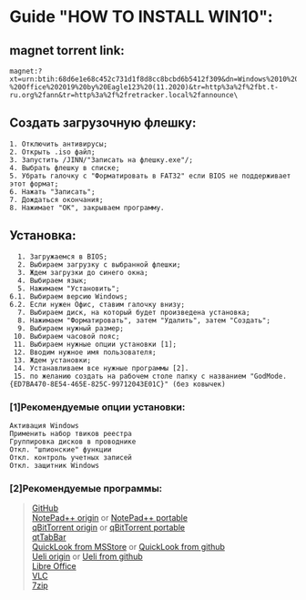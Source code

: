 # Guide "HOW TO INSTALL WIN10":
## magnet torrent link:

	magnet:?xt=urn:btih:68d6e1e68c452c731d1f8d8cc8bcbd6b5412f309&dn=Windows%2010%2020H2%20(x64)%2016in1%20%2b-%20Office%202019%20by%20Eagle123%20(11.2020)&tr=http%3a%2f%2fbt.t-ru.org%2fann&tr=http%3a%2f%2fretracker.local%2fannounce\

## Создать загрузочную флешку:
	
	1. Отключить антивирусы;
	2. Открыть .iso файл;
	3. Запустить /JINN/"Записать на флешку.exe"/;
	4. Выбрать флешку в списке;
	5. Убрать галочку с "Форматировать в FAT32" если BIOS не поддерживает этот формат;
	6. Нажать "Записать";
	7. Дождаться окончания;
	8. Нажимает "ОК", закрываем программу.
	
## Установка:

	  1. Загружаемся в BIOS;
	  2. Выбираем загрузку с выбранной флешки;
	  3. Ждем загрузки до синего окна;
	  4. Выбираем язык;
	  5. Нажимаем "Установить";
	6.1. Выбираем версию Windows;
	6.2. Если нужен Офис, ставим галочку внизу;
	  7. Выбираем диск, на который будет произведена установка;
	  8. Нажимаем "Форматировать", затем "Удалить", затем "Создать";
	  9. Выбираем нужный размер;
	 10. Выбираем часовой пояс;
	 11. Выбираем нужные опции установки [1];
	 12. Вводим нужное имя пользователя;
	 13. Ждем установки;
	 14. Устанавливаем все нужные программы [2].
	 15. по желанию создать на рабочем столе папку с названием "GodMode.{ED7BA470-8E54-465E-825C-99712043E01C}" (без ковычек)
	
### [1]Рекомендуемые опции установки:

	Активация Windows
	Применить набор твиков реестра
	Группировка дисков в проводнике
	Откл. "шпионские" функции
	Откл. контроль учетных записей
	Откл. защитник Windows
	
### [2]Рекомендуемые программы:

>[GitHub](https://desktop.github.com)</br>
[NotePad++ origin](notepad-plus-plus.org/downloads) or
[NotePad++ portable](https://portableapps.com/de/apps/development/notepadpp_portable)</br>
[qBitTorrent origin](https://www.qbittorrent.org/download.php) or
[qBitTorrent portable](https://portableapps.com/apps/internet/qbittorrent_portable)</br>
[qtTabBar](http://qttabbar.wikidot.com)</br>
[QuickLook from MSStore](https://www.microsoft.com/en-us/p/quicklook/9nv4bs3l1h4s) or
[QuickLook from github](https://github.com/QL-Win/QuickLook/releases)</br>
[Ueli origin](https://ueli.app/#/download) or
[Ueli from github](https://github.com/oliverschwendener/ueli)</br>
[Libre Office](https://www.libreoffice.org/download/download/)</br>
[VLC](https://www.videolan.org/vlc/download-windows.html)</br>
[7zip](https://www.7-zip.org/download.html)</br>
